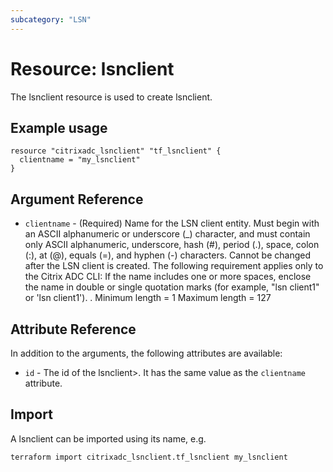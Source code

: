 ```yaml
---
subcategory: "LSN"
---
```


# Resource: lsnclient

The lsnclient resource is used to create lsnclient.


## Example usage

```hcl
resource "citrixadc_lsnclient" "tf_lsnclient" {
  clientname = "my_lsnclient"
}
```


## Argument Reference

* `clientname` - (Required) Name for the LSN client entity. Must begin with an ASCII alphanumeric or underscore (_) character, and must contain only ASCII alphanumeric, underscore, hash (#), period (.), space, colon (:), at (@), equals (=), and hyphen (-) characters. Cannot be changed after the LSN client is created. The following requirement applies only to the Citrix ADC CLI: If the name includes one or more spaces, enclose the name in double or single quotation marks (for example, "lsn client1" or 'lsn client1'). . Minimum length =  1 Maximum length =  127


## Attribute Reference

In addition to the arguments, the following attributes are available:

* `id` - The id of the lsnclient>. It has the same value as the `clientname` attribute.


## Import

A lsnclient can be imported using its name, e.g.

```shell
terraform import citrixadc_lsnclient.tf_lsnclient my_lsnclient
```

